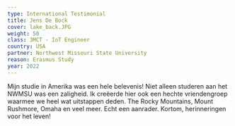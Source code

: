 ```yaml
---
type: International Testimonial
title: Jens De Bock
cover: lake_back.JPG
weight: 50
class: 3MCT - IoT Engineer
country: USA
partner: Northwest Missouri State University
reason: Erasmus Study
year: 2022
---
```

Mijn studie in Amerika was een hele belevenis! Niet alleen studeren aan het NWMSU was een zaligheid. Ik creëerde hier ook een hechte vriendengroep waarmee we heel wat uitstappen deden. The Rocky Mountains, Mount Rushmore, Omaha en veel meer. Echt een aanrader. Kortom, herinneringen voor het leven!
